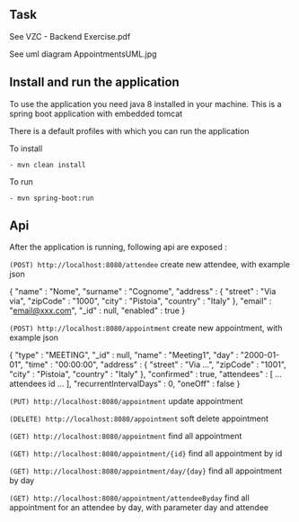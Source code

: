
## Task ##

See VZC - Backend Exercise.pdf 

See uml diagram AppointmentsUML.jpg

## Install and run the application
To use the application you need java 8 installed in your machine. This is a spring boot application with embedded tomcat

There is a default profiles with which you can run the application

To install 

	- mvn clean install

To run  

	- mvn spring-boot:run

## Api

After the application is running, following api are exposed :

`` (POST) http://localhost:8080/attendee `` create new attendee, with example json

{
  "name" : "Nome",
  "surname" : "Cognome",
  "address" : {
    "street" : "Via via",
    "zipCode" : "1000",
    "city" : "Pistoia",
    "country" : "Italy"
  },
  "email" : "email@xxx.com",
  "_id" : null,
  "enabled" : true
}

`` (POST) http://localhost:8080/appointment `` create new appointment, with example json

{
  "type" : "MEETING",
  "_id" : null,
  "name" : "Meeting1",
  "day" : "2000-01-01",
  "time" : "00:00:00",
  "address" : {
    "street" : "Via ...",
    "zipCode" : "1001",
    "city" : "Pistoia",
    "country" : "Italy"
  },
  "confirmed" : true,
  "attendees" : [ ... attendees id ... ],
  "recurrentIntervalDays" : 0,
  "oneOff" : false
}

`` (PUT) http://localhost:8080/appointment `` update appointment

`` (DELETE) http://localhost:8080/appointment `` soft delete appointment

`` (GET) http://localhost:8080/appointment `` find all appointment

`` (GET) http://localhost:8080/appointment/{id} `` find all appointment by id

`` (GET) http://localhost:8080/appointment/day/{day} `` find all appointment by day

`` (GET) http://localhost:8080/appointment/attendeeByday `` find all appointment for an attendee by day, with parameter day and attendee
